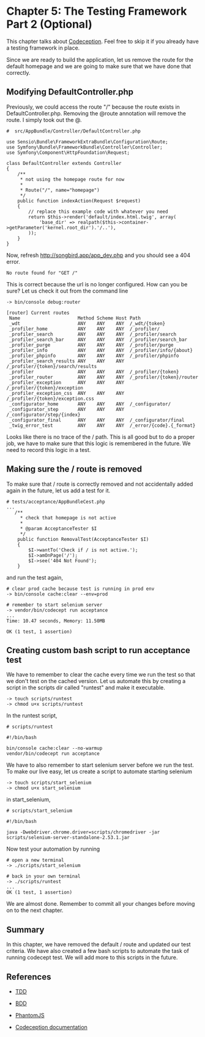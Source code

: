 # Chapter 5: The Testing Framework Part 2 (Optional)

This chapter talks about [Codeception](http://codeception.com/). Feel free to skip it if you already have a testing framework in place.

Since we are ready to build the application, let us remove the route for the default homepage and we are going to make sure that we have done that correctly.

## Modifying DefaultController.php

Previously, we could access the route "/" because the route exists in DefaultController.php. Removing the @route annotation will remove the route. I simply took out the @.

```
#  src/AppBundle/Controller/DefaultController.php

use Sensio\Bundle\FrameworkExtraBundle\Configuration\Route;
use Symfony\Bundle\FrameworkBundle\Controller\Controller;
use Symfony\Component\HttpFoundation\Request;

class DefaultController extends Controller
{
    /**
     * not using the homepage route for now
     *
     * Route("/", name="homepage")
     */
    public function indexAction(Request $request)
    {
        // replace this example code with whatever you need
        return $this->render('default/index.html.twig', array(
            'base_dir' => realpath($this->container->getParameter('kernel.root_dir').'/..'),
        ));
    }
}
```

Now, refresh http://songbird.app/app_dev.php and you should see a 404 error.

```
No route found for "GET /"
```

This is correct because the url is no longer configured. How can you be sure? Let us check it out from the command line

```
-> bin/console debug:router

[router] Current routes
 Name                     Method Scheme Host Path
 _wdt                     ANY    ANY    ANY  /_wdt/{token}
 _profiler_home           ANY    ANY    ANY  /_profiler/
 _profiler_search         ANY    ANY    ANY  /_profiler/search
 _profiler_search_bar     ANY    ANY    ANY  /_profiler/search_bar
 _profiler_purge          ANY    ANY    ANY  /_profiler/purge
 _profiler_info           ANY    ANY    ANY  /_profiler/info/{about}
 _profiler_phpinfo        ANY    ANY    ANY  /_profiler/phpinfo
 _profiler_search_results ANY    ANY    ANY  /_profiler/{token}/search/results
 _profiler                ANY    ANY    ANY  /_profiler/{token}
 _profiler_router         ANY    ANY    ANY  /_profiler/{token}/router
 _profiler_exception      ANY    ANY    ANY  /_profiler/{token}/exception
 _profiler_exception_css  ANY    ANY    ANY  /_profiler/{token}/exception.css
 _configurator_home       ANY    ANY    ANY  /_configurator/
 _configurator_step       ANY    ANY    ANY  /_configurator/step/{index}
 _configurator_final      ANY    ANY    ANY  /_configurator/final
 _twig_error_test         ANY    ANY    ANY  /_error/{code}.{_format}
```

Looks like there is no trace of the / path. This is all good but to do a proper job, we have to make sure that this logic is remembered in the future. We need to record this logic in a test.

## Making sure the / route is removed

To make sure that / route is correctly removed and not accidentally added again in the future, let us add a test for it.


```
# tests/acceptance/AppBundleCest.php
...
   /**
     * check that homepage is not active
     *
     * @param AcceptanceTester $I
     */
    public function RemovalTest(AcceptanceTester $I)
    {
        $I->wantTo('Check if / is not active.');
        $I->amOnPage('/');
        $I->see('404 Not Found');
    }
```

and run the test again,

```
# clear prod cache because test is running in prod env
-> bin/console cache:clear --env=prod

# remember to start selenium server
-> vendor/bin/codecept run acceptance
...
Time: 10.47 seconds, Memory: 11.50MB

OK (1 test, 1 assertion)
```

## Creating custom bash script to run acceptance test

We have to remember to clear the cache every time we run the test so that we don't test on the cached version. Let us automate this by creating a script in the scripts dir called "runtest" and make it executable.

```
-> touch scripts/runtest
-> chmod u+x scripts/runtest
```

In the runtest script,

```
# scripts/runtest

#!/bin/bash

bin/console cache:clear --no-warmup
vendor/bin/codecept run acceptance
```

We have to also remember to start selenium server before we run the test. To make our live easy, let us create a script to automate starting selenium

```
-> touch scripts/start_selenium
-> chmod u+x start_selenium
```

in start_selenium,

```
# scripts/start_selenium

#!/bin/bash

java -Dwebdriver.chrome.driver=scripts/chromedriver -jar scripts/selenium-server-standalone-2.53.1.jar
```

Now test your automation by running

```
# open a new terminal
-> ./scripts/start_selenium

# back in your own terminal
-> ./scripts/runtest
...
OK (1 test, 1 assertion)
```

We are almost done. Remember to commit all your changes before moving on to the next chapter.

## Summary

In this chapter, we have removed the default / route and updated our test criteria. We have also created a few bash scripts to automate the task of running codecept test. We will add more to this scripts in the future.

## References

* [TDD](https://en.wikipedia.org/wiki/Test-driven_development)

* [BDD](https://en.wikipedia.org/wiki/Behavior-driven_development)

* [PhantomJS](http://phantomjs.org/download.html)

* [Codeception documentation](http://codeception.com/docs)